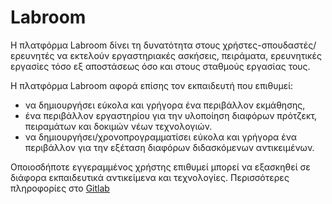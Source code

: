 # Labroom
Η  πλατφόρμα Labroom  δίνει τη δυνατότητα στους χρήστες-σπουδαστές/ερευνητές να εκτελούν εργαστηριακές ασκήσεις, πειράματα, ερευνητικές εργασίες τόσο  εξ αποστάσεως όσο και στους σταθμούς εργασίας τους.

Η πλατφόρμα Labroom αφορά επίσης τον εκπαιδευτή που επιθυμεί: 
- να δημιουργήσει εύκολα και γρήγορα ένα  περιβάλλον εκμάθησης, 
- ένα  περιβάλλον εργαστηρίου για την υλοποίηση διαφόρων πρότζεκτ, πειραμάτων και δοκιμών νέων τεχνολογιών. 
- να δημιουργήσει/χρονοπρογραμματίσει εύκολα και γρήγορα ένα περιβάλλον για την εξέταση διαφόρων διδασκόμενων αντικειμένων.  

Οποιοσδήποτε εγγεραμμένος χρήστης επιθυμεί μπορεί να εξασκηθεί σε διάφορα εκπαιδευτικά αντικείμενα και τεχνολογίες.  Περισσότερες πληροφορίες στο [Gitlab](https://gitlab.com/labroom/labroom-server)
